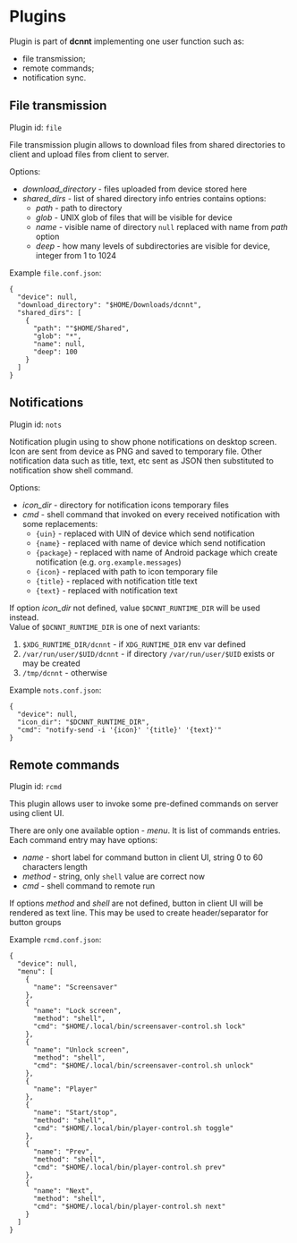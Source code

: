 Plugins
=======

Plugin is part of **dcnnt** implementing one user function such as:
* file transmission;
* remote commands;
* notification sync.

File transmission
-----------------

Plugin id: `file`

File transmission plugin allows to download files from shared directories to client
 and upload files from client to server. 

Options:

* *download_directory* - files uploaded from device stored here
* *shared_dirs* - list of shared directory info entries contains options:
  * *path* - path to directory
  * *glob* - UNIX glob of files that will be visible for device
  * *name* - visible name of directory `null` replaced with name from *path* option
  * *deep* - how many levels of subdirectories are visible for device, integer from 1 to 1024

Example `file.conf.json`:

    {
      "device": null,
      "download_directory": "$HOME/Downloads/dcnnt",
      "shared_dirs": [
        {
          "path": ""$HOME/Shared",
          "glob": "*",
          "name": null,
          "deep": 100
        }
      ]
    }

Notifications
-------------

Plugin id: `nots`

Notification plugin using to show phone notifications on desktop screen. 
Icon are sent from device as PNG and saved to temporary file.
Other notification data such as title, text, etc sent as JSON then substituted to notification show shell command.


Options:

* *icon_dir* - directory for notification icons temporary files
* *cmd* - shell command that invoked on every received notification with some replacements:
  * `{uin}` - replaced with UIN of device which send notification
  * `{name}` - replaced with name of device which send notification
  * `{package}` - replaced with name of Android package which create notification (e.g. `org.example.messages`)
  * `{icon}` - replaced with path to icon temporary file
  * `{title}` - replaced with notification title text
  * `{text}` - replaced with notification text

If option *icon_dir* not defined, value `$DCNNT_RUNTIME_DIR` will be used instead.  
Value of `$DCNNT_RUNTIME_DIR` is one of next variants:  
1. `$XDG_RUNTIME_DIR/dcnnt` - if `XDG_RUNTIME_DIR` env var defined
2. `/var/run/user/$UID/dcnnt` - if directory `/var/run/user/$UID` exists or may be created
3. `/tmp/dcnnt` - otherwise 

Example `nots.conf.json`:

    {
      "device": null,
      "icon_dir": "$DCNNT_RUNTIME_DIR",
      "cmd": "notify-send -i '{icon}' '{title}' '{text}'"
    }

Remote commands
---------------

Plugin id: `rcmd`

This plugin allows user to invoke some pre-defined commands on server using client UI.

There are only one available option - *menu*. It is list of commands entries.
Each command entry may have options:

* *name* - short label for command button in client UI, string 0 to 60 characters length
* *method* - string, only `shell` value are correct now
* *cmd* - shell command to remote run

If options *method* and *shell* are not defined, button in client UI will be rendered as text line.
This may be used to create header/separator for button groups   

Example `rcmd.conf.json`:

    {
      "device": null,
      "menu": [
        {
          "name": "Screensaver"
        },
        {
          "name": "Lock screen",
          "method": "shell",
          "cmd": "$HOME/.local/bin/screensaver-control.sh lock"
        },
        {
          "name": "Unlock screen",
          "method": "shell",
          "cmd": "$HOME/.local/bin/screensaver-control.sh unlock"
        },
        {
          "name": "Player"
        },
        {
          "name": "Start/stop",
          "method": "shell",
          "cmd": "$HOME/.local/bin/player-control.sh toggle"
        },
        {
          "name": "Prev",
          "method": "shell",
          "cmd": "$HOME/.local/bin/player-control.sh prev"
        },
        {
          "name": "Next",
          "method": "shell",
          "cmd": "$HOME/.local/bin/player-control.sh next"
        }
      ]
    }


